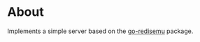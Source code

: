 # About

Implements a simple server based on the [go-redisemu](https://github.com/jimsnab/go-redisemu) package.